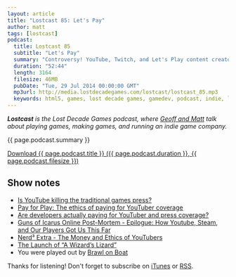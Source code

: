 ```yaml
---
layout: article
title: "Lostcast 85: Let's Pay"
author: matt
tags: [lostcast]
podcast:
  title: Lostcast 85
  subtitle: "Let's Pay"
  summary: "Controversy! YouTube, Twitch, and Let's Play content creators: ethical, moral, both, neither?"
  duration: "52:44"
  length: 3164
  filesize: 46MB
  pubDate: "Tue, 29 Jul 2014 00:00:00 GMT"
  mp3url: http://media.lostdecadegames.com/lostcast/lostcast_85.mp3
  keywords: html5, games, lost decade games, gamedev, podcast, indie, lostcast
---
```

_**Lostcast** is the Lost Decade Games podcast, where [Geoff and Matt](/about/) talk about playing games, making games, and running an indie game company._

{{ page.podcast.summary }}

<a class="download-podcast" href="{{ page.podcast.mp3url }}">
	Download {{ page.podcast.title }} ({{ page.podcast.duration }}, {{ page.podcast.filesize }})
</a>

## Show notes

* [Is YouTube killing the traditional games press?](http://www.gamasutra.com/view/news/219122/Is_YouTube_killing_the_traditional_games_press.php)
* [Pay for Play: The ethics of paying for YouTuber coverage](http://gamasutra.com/view/news/219671/Pay_for_Play_The_ethics_of_paying_for_YouTuber_coverage.php)
* [Are developers actually paying for YouTuber and press coverage?](http://www.gamasutra.com/view/news/221177/Are_developers_actually_paying_for_YouTuber_and_press_coverage.php)
* [Guns of Icarus Online Post-Mortem - Epilogue: How Youtube, Steam, and Our Players Got Us This Far](http://www.gamasutra.com/blogs/HowardTsao/20140626/219785/Guns_of_Icarus_Online_PostMortem__Epilogue_How_Youtube_Steam_and_Our_Players_Got_Us_This_Far.php)
* [Nerd³ Extra - The Money and Ethics of YouTubers](https://www.youtube.com/watch?v=qi5KsJDTiV4)
* [The Launch of “A Wizard’s Lizard”](http://blog.whippering.com/post/89985226380/the-launch-of-a-wizards-lizard)
* You were played out by [Brawl on Boat](https://www.youtube.com/watch?v=3DO0G32mF0I)

Thanks for listening! Don't forget to subscribe on [iTunes](http://itunes.apple.com/us/podcast/lostcast/id481950724) or [RSS](/lostcast.xml).
